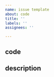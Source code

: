 ```yaml
---
name: issue template
about: code
title: ''
labels: ''
assignees: ''

---
```


## code

## description
